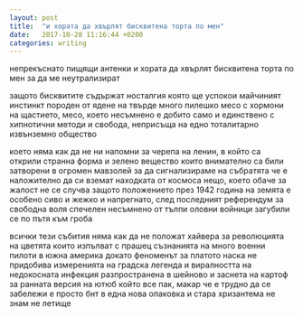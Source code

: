 ```yaml
---
layout: post
title:  "и хората да хвърлят бисквитена торта по мен"
date:   2017-10-28 11:16:44 +0200
categories: writing
---
```


непрекъснато пищящи антенки
и хората да хвърлят
бисквитена торта по мен
за да ме неутрализират

защото бисквитите съдържат
носталгия която ще успокои
майчиният инстинкт
породен от ядене на твърде много пилешко месо
с хормони на щастието, месо, което несъмнено е добито
само и единствено с хипнотични методи и свобода, неприсъща
на едно тоталитарно извънземно общество

което няма как да не ни напомни
за черепа на ленин, в който са открили странна форма и зелено вещество
които внимателно са били затворени
в огромен мавзолей
за да сигнализираме на събратята
че е наложително да си вземат находката
от космоса
нещо, което обаче за жалост не се случва
защото положението през 1942 година
на земята е особено сиво и жежко
и напрегнато, след последният референдум за свободна воля
спечелен несъмнено от тълпи оловни войници
загубили се по пътя към гроба

всички тези събития няма как да не положат хайвера за революцията на цветята
които изпълват с прашец съзнанията на много военни пилоти в южна америка
докато феноменът за платото наска
не придобива измеренията на градска легенда
и виралността на недокосната инфекция разпространена в шейново
и заснета на картоф за ранната версия на ютюб
който все пак, макар че е трудно да се забележи
е просто бнт
в една нова опаковка
и стара
хризантема
не знам
не летище

